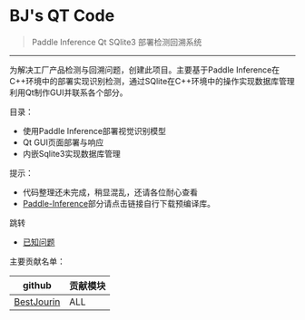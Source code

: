 # BJ's QT Code

> Paddle Inference Qt SQlite3 部署检测回溯系统

--- 
为解决工厂产品检测与回溯问题，创建此项目。主要基于Paddle Inference在C++环境中的部署实现识别检测，通过SQlite在C++环境中的操作实现数据库管理利用Qt制作GUI并联系各个部分。



目录：

* 使用Paddle Inference部署视觉识别模型
* Qt GUI页面部署与响应
* 内嵌Sqlite3实现数据库管理


提示：

* 代码整理还未完成，稍显混乱，还请各位耐心查看
* [Paddle-Inference](https://paddle-inference-lib.bj.bcebos.com/2.1.0-cpu-avx-mkl/paddle_inference.tgz)部分请点击链接自行下载预编译库。


跳转

* [已知问题](ISSUE.md)


主要贡献名单：

| github                                 | 贡献模块     |
| -------------------------------------- | ------------ |
| [BestJourin](https://github.com/BestJourin)     | ALL |
